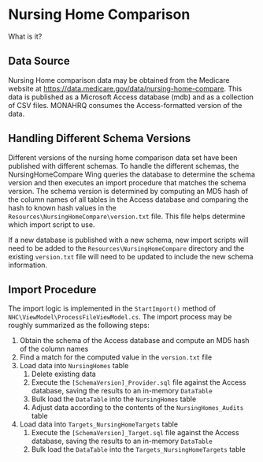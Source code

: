 ﻿# Nursing Home Comparison
What is it?

## Data Source
Nursing Home comparison data may be obtained from the Medicare website at
https://data.medicare.gov/data/nursing-home-compare. This data is published as a 
Microsoft Access database (mdb) and as a collection of CSV files. MONAHRQ consumes
the Access-formatted version of the data.

## Handling Different Schema Versions
Different versions of the nursing home comparison data set have been published with
different schemas. To handle the different schemas, the NursingHomeCompare Wing 
queries the database to determine the schema version and then executes an import
procedure that matches the schema version. The schema version is determined by 
computing an MD5 hash of the column names of all tables in the Access database and
comparing the hash to known hash values in the `Resources\NursingHomeCompare\version.txt` 
file. This file helps determine which import script to use.

If a new database is published with a new schema, new import scripts will need to
be added to the `Resources\NursingHomeCompare` directory and the existing 
`version.txt` file will need to be updated to include the new schema information.

## Import Procedure
The import logic is implemented in the `StartImport()` method of 
`NHC\ViewModel\ProcessFileViewModel.cs`. The import process may be roughly 
summarized as the following steps:

1. Obtain the schema of the Access database and compute an MD5 hash of the column names
2. Find a match for the computed value in the `version.txt` file
4. Load data into `NursingHomes` table
   1. Delete existing data
   2. Execute the `[SchemaVersion]_Provider.sql` file against the Access database, saving the results to an in-memory `DataTable`
   3. Bulk load the `DataTable` into the `NursingHomes` table
   4. Adjust data according to the contents of the `NursingHomes_Audits` table
5. Load data into `Targets_NursingHomeTargets` table
   1. Execute the `[SchemaVersion]_Target.sql` file against the Access database, saving the results to an in-memory `DataTable`
   2. Bulk load the `DataTable` into the `Targets_NursingHomeTargets` table